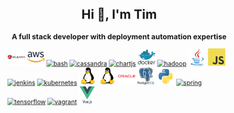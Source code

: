 <h1 align="center">Hi 👋, I'm Tim</h1>
<h3 align="center">A full stack developer with deployment automation expertise</h3>

<p align="left">
<a href="https://angularjs.org/"><img title="AngularJS" src="https://raw.githubusercontent.com/devicons/devicon/master/icons/angularjs/angularjs-original-wordmark.svg" alt="angularjs" width="40" height="40"/></a>
<a href="https://aws.amazon.com/"><img title="AWS" src="https://raw.githubusercontent.com/devicons/devicon/master/icons/amazonwebservices/amazonwebservices-original-wordmark.svg" alt="aws" width="40" height="40"/></a>
<a href="https://www.gnu.org/software/bash/"><img title="Bash" src="https://www.vectorlogo.zone/logos/gnu_bash/gnu_bash-icon.svg" alt="bash" width="40" height="40"/></a>
<a href="https://cassandra.apache.org/"><img title="Cassandra" src="https://www.vectorlogo.zone/logos/apache_cassandra/apache_cassandra-icon.svg" alt="cassandra" width="40" height="40"/></a>
<a href="https://www.chartjs.org/"><img title="ChartJS" src="https://www.chartjs.org/media/logo-title.svg" alt="chartjs" width="40" height="40"/></a>
<a href="https://www.docker.com/"><img title="Docker" src="https://raw.githubusercontent.com/devicons/devicon/master/icons/docker/docker-original-wordmark.svg" alt="docker" width="40" height="40"/></a>
<a href="https://hadoop.apache.org/"><img title="Hadoop" src="https://www.vectorlogo.zone/logos/apache_hadoop/apache_hadoop-icon.svg" alt="hadoop" width="40" height="40"/></a>
<a href="https://www.java.com/"><img title="Java" src="https://raw.githubusercontent.com/devicons/devicon/master/icons/java/java-original.svg" alt="java" width="40" height="40"/></a>
<a href="https://www.javascript.com/"><img title="Javascript" src="https://raw.githubusercontent.com/devicons/devicon/master/icons/javascript/javascript-original.svg" alt="javascript" width="40" height="40"/></a>
<a href="https://www.jenkins.io/"><img title="Jenkins" src="https://www.vectorlogo.zone/logos/jenkins/jenkins-icon.svg" alt="jenkins" width="40" height="40"/></a>
<a href="https://kubernetes.io/"><img title="Kubernetes" src="https://www.vectorlogo.zone/logos/kubernetes/kubernetes-icon.svg" alt="kubernetes" width="40" height="40"/></a>
<a href="https://www.linux.org/"><img title="linux" src="https://raw.githubusercontent.com/devicons/devicon/master/icons/linux/linux-original.svg" alt="linux" width="40" height="40"/></a>
<a href="https://www.mongodb.com/"><img title="MongoDB" src="https://raw.githubusercontent.com/devicons/devicon/master/icons/linux/linux-original.svg" alt="linux" width="40" height="40"/></a>
<a href="https://www.oracle.com/database/"><img title="Oracle" src="https://raw.githubusercontent.com/devicons/devicon/master/icons/oracle/oracle-original.svg" alt="oracle" width="40" height="40"/></a>
<a href="https://www.postgresql.org/"><img title="Postgres" src="https://raw.githubusercontent.com/devicons/devicon/master/icons/postgresql/postgresql-original-wordmark.svg" alt="postgresql" width="40" height="40"/></a>
<a href="https://www.python.org/"><img title="Python" src="https://raw.githubusercontent.com/devicons/devicon/master/icons/python/python-original.svg" alt="python" width="40" height="40"/></a>
<a href="https://spring.io/"><img title="Spring" src="https://www.vectorlogo.zone/logos/springio/springio-icon.svg" alt="spring" width="40" height="40"/></a>
<a href="https://www.tensorflow.org/"><img title="Tensorflow" src="https://www.vectorlogo.zone/logos/tensorflow/tensorflow-icon.svg" alt="tensorflow" width="40" height="40"/></a>
<a href="https://www.vagrantup.com/"><img title="Vagrant" src="https://www.vectorlogo.zone/logos/vagrantup/vagrantup-icon.svg" alt="vagrant" width="40" height="40"/></a>
<a href="https://vuejs.org/"><img title="Vue.js" src="https://raw.githubusercontent.com/devicons/devicon/master/icons/vuejs/vuejs-original-wordmark.svg" alt="vuejs" width="40" height="40"/></a>
  </p>


